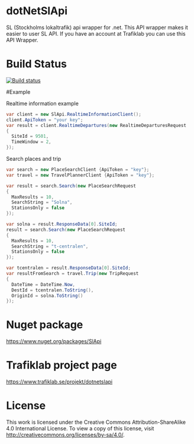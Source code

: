 



# dotNetSlApi
SL (Stockholms lokaltrafik) api wrapper for .net. This API wrapper makes it easier to user SL API. If you have an account at Trafiklab you can use this API Wrapper.

# Build Status
[![Build status](https://ci.appveyor.com/api/projects/status/oxfg3v4y4biux5wt?svg=true)](https://ci.appveyor.com/project/arins43491/dotnetslapi)

#Example

Realtime information example
```C#
var client = new SlApi.RealtimeInformationClient();
client.ApiToken = "your key";
var result = client.RealtimeDepartures(new RealtimeDeparturesRequest
{
  SiteId = 9501,
  TimeWindow = 2,
});
```
Search places and trip
```C#
var search = new PlaceSearchClient {ApiToken = "key"};
var travel = new TravelPlannerClient {ApiToken = "key"};

var result = search.Search(new PlaceSearchRequest
{
  MaxResults = 10,
  SearchString = "Solna",
  StationsOnly = false
});

var solna = result.ResponseData[0].SiteId;
result = search.Search(new PlaceSearchRequest
{
  MaxResults = 10,
  SearchString = "t-centralen",
  StationsOnly = false
});

var tcentralen = result.ResponseData[0].SiteId;
var resultFromSearch = travel.Trip(new TripRequest
{
  DateTime = DateTime.Now,
  DestId = tcentralen.ToString(),
  OriginId = solna.ToString()
});
```

# Nuget package 
https://www.nuget.org/packages/SlApi


# Trafiklab project page
https://www.trafiklab.se/projekt/dotnetslapi


# License

This work is licensed under the Creative Commons Attribution-ShareAlike 4.0 International License. To view a copy of this license, visit http://creativecommons.org/licenses/by-sa/4.0/.

